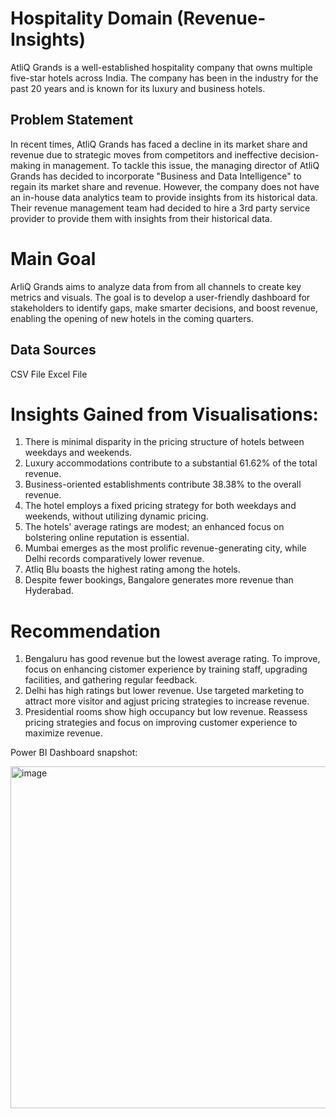 # Hospitality Domain (Revenue-Insights)
AtliQ Grands is a well-established hospitality company that owns multiple five-star hotels across India. The company has been in the industry for the past 20 years and is known for its luxury and business hotels.

## Problem Statement
In recent times, AtliQ Grands has faced a decline in its market share and revenue due to strategic moves from competitors and ineffective decision-making in management. To tackle this issue, the managing director of AtliQ Grands has decided to incorporate "Business and Data Intelligence" to regain its market share and revenue. However, the company does not have an in-house data analytics team to provide insights from its historical data. Their revenue management team had decided to hire a 3rd party service provider to provide them with insights from their historical data.
# Main Goal
ArliQ Grands aims to analyze data from from all channels to create key metrics and visuals. The goal is to develop a user-friendly dashboard for stakeholders to identify gaps, make smarter decisions, and boost revenue, enabling the opening of new hotels in the coming quarters.

## Data Sources
CSV File
Excel File

# Insights Gained from Visualisations:

1. There is minimal disparity in the pricing structure of hotels between weekdays and weekends.
2. Luxury accommodations contribute to a substantial 61.62% of the total revenue.
3. Business-oriented establishments contribute 38.38% to the overall revenue.
4. The hotel employs a fixed pricing strategy for both weekdays and weekends, without utilizing dynamic pricing.
5. The hotels' average ratings are modest; an enhanced focus on bolstering online reputation is essential.
6. Mumbai emerges as the most prolific revenue-generating city, while Delhi records comparatively lower revenue.
7. Atliq Blu boasts the highest rating among the hotels.
8. Despite fewer bookings, Bangalore generates more revenue than Hyderabad.

# Recommendation

1. Bengaluru has good revenue but the lowest average rating. To improve, focus on enhancing cistomer experience by training staff, upgrading facilities, and gathering regular feedback.
2. Delhi has high ratings but lower revenue. Use targeted marketing to attract more visitor and agjust pricing strategies to increase revenue.
3. Presidential rooms show high occupancy but low revenue. Reassess pricing strategies and focus on improving customer experience to maximize revenue.
    
Power BI Dashboard snapshot:

<img width="984" height="547" alt="image" src="https://github.com/user-attachments/assets/fdf8b1e5-7060-45fe-805a-2f66a7b8ef0c" />

